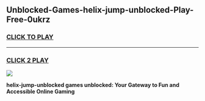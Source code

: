 
## Unblocked-Games-helix-jump-unblocked-Play-Free-0ukrz
<h3>
<a href="https://premium76.site?title=helix-jump-unblocked&ref=20M">CLICK TO PLAY</a></h3>
<hr>

<h3>
<a href="https://premium76.site?title=helix-jump-unblocked&ref=20M">CLICK 2 PLAY</a>
  
</h3>

<a href="https://premium76.site?title=helix-jump-unblocked&ref=19M"><img src="https://clearcache.store/games.png"></a>


**helix-jump-unblocked games unblocked: Your Gateway to Fun and Accessible Online Gaming**
